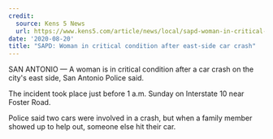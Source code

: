 ```yaml
---
credit:
  source: Kens 5 News
  url: https://www.kens5.com/article/news/local/sapd-woman-in-critical-condition-after-east-side-car-crash/273-3d1256ad-39a6-41ba-8b6d-b5fb671e5803e
date: '2020-08-20'
title: "SAPD: Woman in critical condition after east-side car crash"
---
```

SAN ANTONIO — A woman is in critical condition after a car crash on the city's east side, San Antonio Police said.

The incident took place just before 1 a.m. Sunday on Interstate 10 near Foster Road.

Police said two cars were involved in a crash, but when a family member showed up to help out, someone else hit their car.
